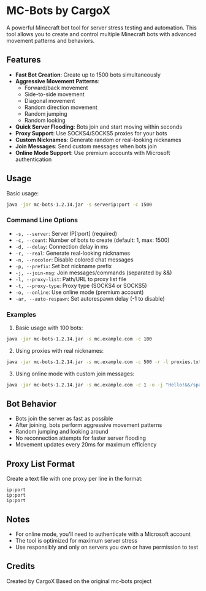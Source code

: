 # MC-Bots by CargoX

A powerful Minecraft bot tool for server stress testing and automation. This tool allows you to create and control multiple Minecraft bots with advanced movement patterns and behaviors.

## Features

- **Fast Bot Creation**: Create up to 1500 bots simultaneously
- **Aggressive Movement Patterns**:
  - Forward/back movement
  - Side-to-side movement
  - Diagonal movement
  - Random direction movement
  - Random jumping
  - Random looking
- **Quick Server Flooding**: Bots join and start moving within seconds
- **Proxy Support**: Use SOCKS4/SOCKS5 proxies for your bots
- **Custom Nicknames**: Generate random or real-looking nicknames
- **Join Messages**: Send custom messages when bots join
- **Online Mode Support**: Use premium accounts with Microsoft authentication

## Usage

Basic usage:
```bash
java -jar mc-bots-1.2.14.jar -s serverip:port -c 1500
```

### Command Line Options

- `-s, --server`: Server IP[:port] (required)
- `-c, --count`: Number of bots to create (default: 1, max: 1500)
- `-d, --delay`: Connection delay in ms <min> <max>
- `-r, --real`: Generate real-looking nicknames
- `-n, --nocolor`: Disable colored chat messages
- `-p, --prefix`: Set bot nickname prefix
- `-j, --join-msg`: Join messages/commands (separated by &&)
- `-l, --proxy-list`: Path/URL to proxy list file
- `-t, --proxy-type`: Proxy type (SOCKS4 or SOCKS5)
- `-o, --online`: Use online mode (premium account)
- `-ar, --auto-respawn`: Set autorespawn delay (-1 to disable)

### Examples

1. Basic usage with 100 bots:
```bash
java -jar mc-bots-1.2.14.jar -s mc.example.com -c 100
```

2. Using proxies with real nicknames:
```bash
java -jar mc-bots-1.2.14.jar -s mc.example.com -c 500 -r -l proxies.txt -t SOCKS4
```

3. Using online mode with custom join messages:
```bash
java -jar mc-bots-1.2.14.jar -s mc.example.com -c 1 -o -j "Hello!&&/spawn"
```

## Bot Behavior

- Bots join the server as fast as possible
- After joining, bots perform aggressive movement patterns
- Random jumping and looking around
- No reconnection attempts for faster server flooding
- Movement updates every 20ms for maximum efficiency

## Proxy List Format

Create a text file with one proxy per line in the format:
```
ip:port
ip:port
ip:port
```

## Notes

- For online mode, you'll need to authenticate with a Microsoft account
- The tool is optimized for maximum server stress
- Use responsibly and only on servers you own or have permission to test

## Credits

Created by CargoX
Based on the original mc-bots project
